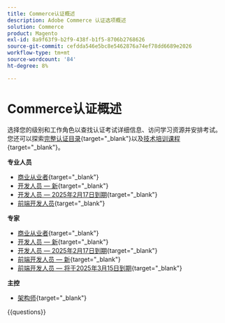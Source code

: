 ```yaml
---
title: Commerce认证概述
description: Adobe Commerce 认证选项概述
solution: Commerce
product: Magento
exl-id: 8a9f63f9-b2f9-438f-b1f5-8706b2768626
source-git-commit: cefdda546e5bc8e5462876a74ef78dd6689e2026
workflow-type: tm+mt
source-wordcount: '84'
ht-degree: 8%

---
```


# Commerce认证概述

选择您的级别和工作角色以查找认证考试详细信息、访问学习资源并安排考试。 您还可以探索[完整认证目录](https://certification.adobe.com/certifications){target="_blank"}以及[技术培训课程](https://certification.adobe.com/courses/?/courses){target="_blank"}。

**专业人员**

* [商业从业者](https://certification.adobe.com/certification/business-practitioner-professional){target="_blank"} <!--AD0-E712-->
* [开发人员 — 新](https://certification.adobe.com/certification/adobe-commerce-developer-professional-v2){target="_blank"} <!--AD0-E724-->
* [开发人员 — 2025年2月17日到期](https://certification.adobe.com/certification/commerce-developer-professional){target="_blank"} <!--AD0-E717-->
* [前端开发人员](https://certification.adobe.com/certification/front-end-developer-professional){target="_blank"} <!--AD0-E721-->

**专家**

* [商业从业者](https://certification.adobe.com/certification/adobe-commerce-business-practitioner-expert){target="_blank"} <!--AD0-E708-->
* [开发人员 — 新](https://certification.adobe.com/certification/adobe-commerce-developer-expert-v2){target="_blank"} <!--AD0-E716-->
* [开发人员 — 2025年2月17日到期](https://certification.adobe.com/certification/adobe-commerce-developer-expert){target="_blank"} <!--AD0-E716-->
* [前端开发人员 — 新](https://certification.adobe.com/certification/front-end-developer-expert-v2){target="_blank"} <!--AD0-E727-->
* [前端开发人员 — 将于2025年3月15日到期](https://certification.adobe.com/certification/front-end-developer-expert){target="_blank"} <!--AD0-E720-->

**主控**

* [架构师](https://certification.adobe.com/certification/commerce-architect-master){target="_blank"} <!--AD0-E722-->

{{questions}}

